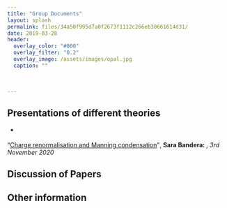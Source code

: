 ```yaml
---
title: "Group Documents"
layout: splash
permalink: files/34a50f995d7a0f2673f1112c266eb30661614d31/
date: 2019-03-28
header:
  overlay_color: "#000"
  overlay_filter: "0.2"
  overlay_image: /assets/images/opal.jpg
  caption: ""

 
  
---
```


## Presentations of different theories

* <p style="font-size:80%">
 <q><a href="https://teams.microsoft.com/l/file/69CBCBB1-C621-4221-A01B-82DB8D129EFB?tenantId=2b897507-ee8c-4575-830b-4f8267c3d307&fileType=pptx&objectUrl=https%3A%2F%2Fimperiallondon.sharepoint.com%2Fsites%2Fsoftnanolab%2FShared%20Documents%2FGeneral%2FCharge%20renormalisation%20and%20Manning%20condensation.pptx&baseUrl=https%3A%2F%2Fimperiallondon.sharepoint.com%2Fsites%2Fsoftnanolab&serviceName=teams&threadId=19:a6cf864be115436cadbe524247bb75f1@thread.tacv2&groupId=3acc8be7-60d6-4b71-b761-b072abac6799">Charge renormalisation and Manning condensation</a></q>, <strong> Sara Bandera:  </strong>, <i> 3rd November 2020 </i>
  
 

  
## Discussion of Papers
  
  
## Other information
